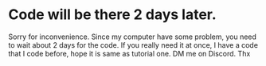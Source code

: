# Code will be there 2 days later.
Sorry for inconvenience. Since my computer have some problem, you need to wait about 2 days for the code.
If you really need it at once, I have a code that I code before, hope it is same as tutorial one. DM me on Discord. Thx
